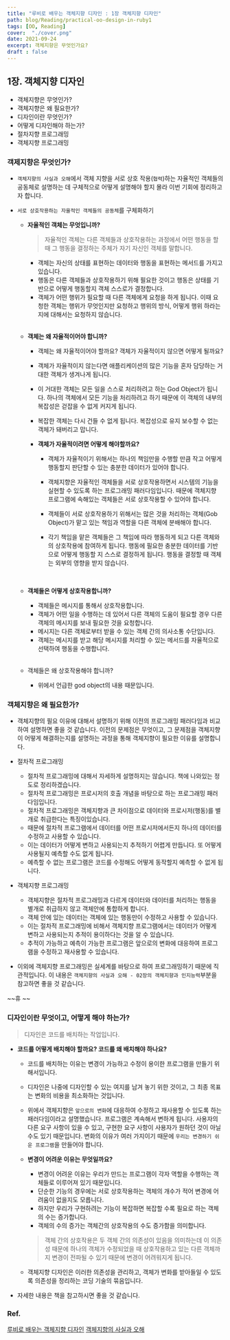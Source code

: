 ```yaml
---
title: "루비로 배우는 객체지향 디자인 : 1장 객체지향 디자인"
path: blog/Reading/practical-oo-design-in-ruby1
tags: [OO, Reading]
cover:  "./cover.png"
date: 2021-09-24
excerpt: 객체지향은 무엇인가요?
draft : false
---
```


## 1장. 객체지향 디자인

* 객체지향은 무엇인가?
* 객체지향은 왜 필요한가?
* 디자인이란 무엇인가?
* 어떻게 디자인해야 하는가?
* 절차지향 프로그래밍 
* 객체지향 프로그래밍

### 객제지향은 무엇인가?

* `객체지향의 사실과 오해`에서 객체 지향을 서로 상호 작용(`협력`)하는 자율적인 객체들의 공동체로 설명하는 데 구체적으로 어떻게 설명해야 할지 몰라 이번 기회에 정리하고자 합니다.

* `서로 상호작용하는 자율적인 객체들의 공동체`를 구체화하기 
    * **자율적인 객체는 무엇입니까?**
        > 자율적인 객체는 다른 객체들과 상호작용하는 과정에서 어떤 행동을 할 때 그 행동을 결정하는 주체가 자기 자신인 객체를 말합니다. 

        * 객체는 자신의 상태를 표현하는 데이터와 행동을 표현하는 메서드를 가지고 있습니다.
        * 행동은 다른 객체들과 상호작용하기 위해 필요한 것이고 행동은 상태를 기반으로 어떻게 행동할지 객체 스스로가 결정합니다. 
        * 객체가 어떤 행위가 필요할 때 다른 객체에게 요청을 하게 됩니다. 이때 요청한 객체는 행위가 무엇인지만 요청하고 행위의 방식, 어떻게 행위 하라는지에 대해서는 요청하지 않습니다.

        <br>

    * **객체는 왜 자율적이어야 합니까?**
        * 객체는 왜 자율적이어야 할까요? 객체가 자율적이지 않으면 어떻게 될까요?
        * 객체가 자율적이지 않는다면 애플리케이션의 많은 기능을 혼자 담당하는 거대한 객체가 생겨나게 됩니다. 
        * 이 거대한 객체는 모든 일을 스스로 처리하려고 하는 God Object가 됩니다. 하나의 객체에서 모든 기능을 처리하려고 하기 때문에 이 객체의 내부의 복잡성은 걷잡을 수 없게 커지게 됩니다. 
        * 복잡한 객체는 다시 건들 수 없게 됩니다. 복잡성으로 유지 보수할 수 없는 객체가 돼버리고 맙니다.

        * **객체가 자율적이려면 어떻게 해야할까요?**
            * 객체가 자율적이기 위해서는 하나의 책임만을 수행할 만큼 작고 어떻게 행동할지 판단할 수 있는 충분한 데이터가 있어야 합니다.

            * 객체지향은 자율적인 객체들을 서로 상호작용하면서 시스템의 기능을 실현할 수 있도록 하는 프로그래밍 패러다임입니다. 때문에 객체지향 프로그램에 속해있는 객체들은 서로 상호작용할 수 있어야 합니다.

            * 객체들이 서로 상호작용하기 위해서는 많은 것을 처리하는 객체(Gob Object)가 맡고 있는 책임과 역할을 다른 객체에 분배해야 합니다.

            * 각기 책임을 맡은 객체들은 그 책임에 따라 행동하게 되고 다른 객체와의 상호작용에 참여하게 됩니다. 행동에 필요한 충분한 데이터를 기반으로 어떻게 행동할 지 스스로 결정하게 됩니다. 행동을 결정할 때 객체는 외부의 영향을 받지 않습니다.

        <br>
    
    * **객체들은 어떻게 상호작용합니까?**
        * 객체들은 메시지를 통해서 상호작용합니다. 
        * 객체가 어떤 일을 수행하는 데 있어서 다른 객체의 도움이 필요할 경우 다른 객체의 메시지를 보내 필요한 것을 요청합니다.
        * 메시지는 다른 객체로부터 받을 수 있는 객체 간의 의사소통 수단입니다. 
        * 객체는 메시지를 받고 해당 메시지를 처리할 수 있는 메서드를 자율적으로 선택하여 행동을 수행합니다. 

        <br>
    * 객체들은 왜 상호작용해야 합니까?
        * 위에서 언급한 god object의 내용 때문입니다.

        

### 객체지향은 왜 필요한가?

* 객체지향의 필요 이유에 대해서 설명하기 위해 이전의 프로그래밍 패러다임과 비교하여 설명하면 좋을 것 같습니다. 이전의 문제점은 무엇이고, 그 문제점을 객체지향이 어떻게 해결하는지를 설명하는 과정을 통해 객체지향이 필요한 이유를 설명합니다. 

* 절차적 프로그래밍 
    * 절차적 프로그래밍에 대해서 자세하게 설명하지는 않습니다. 책에 나와있는 정도로 정리하겠습니다. 
    * 절차적 프로그래밍은 프로시저의 호출 개념을 바탕으로 하는 프로그래밍 패러다임입니다.
    * 절차적 프로그래밍은 객체지향과 큰 차이점으로 데이터와 프로시저(행동)를 별개로 취급한다는 특징이있습니다. 
    * 때문에 절차적 프로그램에서 데이터를 어떤 프로시저에서든지 하나의 데이터를 수정하고 사용할 수 있습니다. 
    * 이는 데이터가 어떻게 변하고 사용되는지 추적하기 어렵게 만듭니다. 또 어떻게 사용될지 예측할 수도 없게 됩니다. 
    * 예측할 수 없는 프로그램은 코드를 수정해도 어떻게 동작할지 예측할 수 없게 됩니다. 

* 객체지향 프로그래밍
    * 객체지향은 절차적 프로그래밍과 다르게 데이터와 데이터를 처리하는 행동을 별개로 취급하지 않고 객체안에 통합하게 합니다. 
    * 객체 안에 있는 데이터는 객체에 있는 행동만이 수정하고 사용할 수 있습니다. 
    * 이는 절차적 프로그래밍에 비해서 객체지향 프로그램에서는 데이터가 어떻게 변하고 사용되는지 추적이 용이하다는 것을 알 수 있습니다. 
    * 추적이 가능하고 예측이 가능한 프로그램은 앞으로의 변화에 대응하여 프로그램을 수정하고 재사용할 수 있습니다. 

* 이외에 객체지향 프로그래밍은 실세계를 바탕으로 하여 프로그래밍하기 때문에 직관적입니다. 이 내용은 `객체지향의 사실과 오해 - 02장의 객체지향과 인지능력`부분을 참고하면 좋을 것 같습니다. 


~~휴 ~~

### 디자인이란 무엇이고, 어떻게 해야 하는가?

> 디자인은 코드를 배치하는 작업입니다. 
* **코드를 어떻게 배치해야 할까요? 코드를 왜 배치해야 하나요?**

    * 코드를 배치하는 이유는 변경이 가능하고 수정이 용이한 프로그램을 만들기 위해서입니다. 
    * 디자인은 나중에 디자인할 수 있는 여지를 남겨 놓기 위한 것이고, 그 최종 목표는 변화의 비용을 최소화하는 것입니다.
    
    * 위에서 객체지향은 `앞으로의 변화`에 대응하여 수정하고 재사용할 수 있도록 하는 패러다임이라고 설명했습니다. 프로그램은 계속해서 변하게 됩니다. 사용자의 다른 요구 사항이 있을 수 있고, 구현한 요구 사항이 사용자가 원하던 것이 아닐 수도 있기 때문입니다. 변화의 이유가 여러 가지이기 때문에 `우리는 변경하기 쉬운 프로그램`을 만들어야 합니다. 

    * **변경이 어려운 이유는 무엇일까요?**
        * 변경이 어려운 이유는 우리가 만드는 프로그램이 각자 역할을 수행하는 객체들로 이루어져 있기 때문입니다.
        * 단순한 기능의 경우에는 서로 상호작용하는 객체의 개수가 적어 변경에 어려움이 없을지도 모릅니다. 
        * 하지만 우리가 구현하려는 기능이 복잡하면 복잡할 수록 필요로 하는 객체의 수는 증가합니다.
        * 객체의 수의 증가는 객체간의 상호작용의 수도 증가함을 의미합니다. 
        > 객체 간의 상호작용은 두 객체 간의 의존성이 있음을 의미하는데 이 의존성 때문에 하나의 객체가 수정되었을 때 상호작용하고 있는 다른 객체까지 변경이 전파될 수 있기 때문에 변경이 어려워지게 됩니다.
    
    * 객체지향 디자인은 이러한 의존성을 관리하고, 객체가 변화를 받아들일 수 있도록 의존성을 정리하는 코딩 기술의 묶음입니다. 

* 자세한 내용은 책을 참고하시면 좋을 것 같습니다.

### Ref.

[루비로 배우는 객체지향 디자인](http://www.yes24.com/Product/Goods/15254976?OzSrank=1)
[객체지향의 사실과 오해](http://www.yes24.com/Product/Goods/18249021?OzSrank=1)



